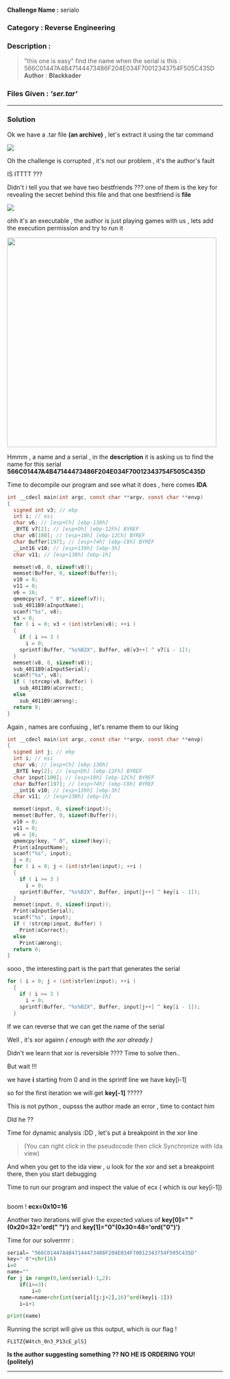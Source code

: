 **Challenge Name :** serialo

### **Category :** Reverse Engineering

### **Description :**

> "this one is easy" find the name when the serial is this : 566C01447A4B47144473486F204E034F70012343754F505C435D
> 𝐀𝐮𝐭𝐡𝐨𝐫 : 𝐁𝐥𝐚𝐜𝐤𝐤𝐚𝐝𝐞𝐫

### **Files Given :** _'ser.tar'_

---

### Solution

Ok we have a .tar file **(an archive)** , let's extract it using the tar command

![](../.private_images/2025-02-12-10-10-29-image.png)

Oh the challenge is corrupted , it's not our problem , it's the author's fault 

IS ITTTT ???

Didn't i tell you that we have two bestfriends ??? one of them is the key for revealing the secret behind this file and that one bestfriend is **file**

![](../.private_images/2025-02-12-10-12-44-image.png)

ohh it's an executable , the author is just playing games with us , lets add the execution permission and try to run it 

<img title="" src="../.private_images/2025-02-12-10-13-48-image.png" alt="" width="489" data-align="center">

Hmmm , a name and a serial , in the **description** it is asking us to find the name for this serial **566C01447A4B47144473486F204E034F70012343754F505C435D**

Time to decompile our program and see what it does , here comes **IDA**

```c
int __cdecl main(int argc, const char **argv, const char **envp)
{
  signed int v3; // ebp
  int i; // esi
  char v6; // [esp+Ch] [ebp-130h]
  _BYTE v7[2]; // [esp+Dh] [ebp-12Fh] BYREF
  char v8[100]; // [esp+10h] [ebp-12Ch] BYREF
  char Buffer[197]; // [esp+74h] [ebp-C8h] BYREF
  __int16 v10; // [esp+139h] [ebp-3h]
  char v11; // [esp+13Bh] [ebp-1h]

  memset(v8, 0, sizeof(v8));
  memset(Buffer, 0, sizeof(Buffer));
  v10 = 0;
  v11 = 0;
  v6 = 16;
  qmemcpy(v7, " 0", sizeof(v7));
  sub_4011B9(aInputName);
  scanf("%s", v8);
  v3 = 0;
  for ( i = 0; v3 < (int)strlen(v8); ++i )
  {
    if ( i >= 3 )
      i = 0;
    sprintf(Buffer, "%s%02X", Buffer, v8[v3++] ^ v7[i - 1]);
  }
  memset(v8, 0, sizeof(v8));
  sub_4011B9(aInputSerial);
  scanf("%s", v8);
  if ( !strcmp(v8, Buffer) )
    sub_4011B9(aCorrect);
  else
    sub_4011B9(aWrong);
  return 0;
}
```

Again , names are confusing , let's rename them to our liking

```c
int __cdecl main(int argc, const char **argv, const char **envp)
{
  signed int j; // ebp
  int i; // esi
  char v6; // [esp+Ch] [ebp-130h]
  _BYTE key[2]; // [esp+Dh] [ebp-12Fh] BYREF
  char input[100]; // [esp+10h] [ebp-12Ch] BYREF
  char Buffer[197]; // [esp+74h] [ebp-C8h] BYREF
  __int16 v10; // [esp+139h] [ebp-3h]
  char v11; // [esp+13Bh] [ebp-1h]

  memset(input, 0, sizeof(input));
  memset(Buffer, 0, sizeof(Buffer));
  v10 = 0;
  v11 = 0;
  v6 = 16;
  qmemcpy(key, " 0", sizeof(key));
  Print(aInputName);
  scanf("%s", input);
  j = 0;
  for ( i = 0; j < (int)strlen(input); ++i )
  {
    if ( i >= 3 )
      i = 0;
    sprintf(Buffer, "%s%02X", Buffer, input[j++] ^ key[i - 1]);
  }
  memset(input, 0, sizeof(input));
  Print(aInputSerial);
  scanf("%s", input);
  if ( !strcmp(input, Buffer) )
    Print(aCorrect);
  else
    Print(aWrong);
  return 0;
}
```

sooo , the interesting part is the part that generates the serial 

```c
for ( i = 0; j < (int)strlen(input); ++i )
  {
    if ( i >= 3 )
      i = 0;
    sprintf(Buffer, "%s%02X", Buffer, input[j++] ^ key[i - 1]);
  }
```

If we can reverse that we can get the name of the serial

Well , it's xor againn _( enough with the xor already )_

Didn't we learn that xor is reversible ???? Time to solve then..

But wait  !!! 

we have **i** starting from 0 and in the sprintf line we have key[i-1]

so for the first iteration we will get **key[-1]** ?????

This is not python , oupsss the author made an error , time to contact him 

DId he ?? 

Time for dynamic analysis :DD , let's put a breakpoint in the xor line 

> (You can right click in the pseudocode then click Synchronize with Ida view)

And when you get to the ida view , u look for the xor and set a breakpoint there, then you start debugging

Time to run our program and inspect the value of ecx ( which is our key[i-1])

<img src="../.private_images/2025-02-12-10-54-46-image.png" title="" alt="" data-align="center">

boom ! **ecx=0x10=16**

Another two iterations will give the expected values of **key[0]=" "(0x20=32='ord(" ")')** and **key[1]="0"(0x30=48='ord("0")')**

Time for our solverrrrr :

```python
serial= "566C01447A4B47144473486F204E034F70012343754F505C435D"
key=" 0"+chr(16)
i=0
name=""
for j in range(0,len(serial)-1,2):
    if(i>=3):
        i=0
    name=name+chr(int(serial[j:j+2],16)^ord(key[i-1]))
    i=i+1

print(name)
```

Running the script will give us this output, which is our flag !

```
FL1TZ{W4tch_0n3_P13cE_plS}
```

**Is the author suggesting something ?? NO HE IS ORDERING YOU! (politely)**

---
